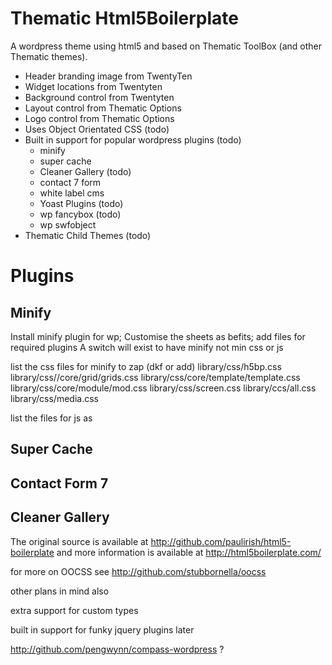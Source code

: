 ﻿Thematic Html5Boilerplate
=========================

A wordpress theme using html5 and based on Thematic ToolBox (and other Thematic themes).

 * Header branding image from TwentyTen
 * Widget locations from Twentyten
 * Background control from Twentyten
 * Layout control from Thematic Options
 * Logo control from Thematic Options 
 * Uses Object Orientated CSS   (todo)
 * Built in support for popular wordpress plugins (todo)
   * minify 
   * super cache
   * Cleaner Gallery (todo)
   * contact 7 form
   * white label cms
   * Yoast Plugins (todo)
   * wp fancybox (todo)
   * wp swfobject
 * Thematic Child Themes (todo)

# Plugins

## Minify

Install minify plugin for wp; Customise the sheets as befits; add files for required plugins
A switch will exist to have minify not min css or js

list the css files for minify to zap (dkf or add)
	library/css/h5bp.css
	library/css//core/grid/grids.css
	library/css/core/template/template.css
	library/css/core/module/mod.css
	library/css/screen.css
	library/ccs/all.css
	library/css/media.css
	
list the files for js as


## Super Cache

## Contact Form 7

## Cleaner Gallery

The original source is available at 
http://github.com/paulirish/html5-boilerplate
and more information is available at
http://html5boilerplate.com/

for more on OOCSS see
http://github.com/stubbornella/oocss

other plans in mind also

extra support for custom types

built in support for funky jquery plugins later

http://github.com/pengwynn/compass-wordpress ?

